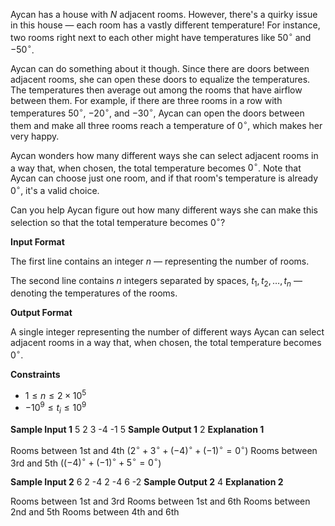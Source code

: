 Aycan has a house with $N$ adjacent rooms. However, there's a quirky issue in this house — each room has a vastly different temperature! For instance, two rooms right next to each other might have temperatures like $50^\circ$ and $-50^\circ$.

Aycan can do something about it though. Since there are doors between adjacent rooms, she can open these doors to equalize the temperatures. The temperatures then average out among the rooms that have airflow between them. For example, if there are three rooms in a row with temperatures $50^\circ$, $-20^\circ$, and $-30^\circ$, Aycan can open the doors between them and make all three rooms reach a temperature of $0^\circ$, which makes her very happy.

Aycan wonders how many different ways she can select adjacent rooms in a way that, when chosen, the total temperature becomes $0^\circ$. Note that Aycan can choose just one room, and if that room's temperature is already $0^\circ$, it's a valid choice.

Can you help Aycan figure out how many different ways she can make this selection so that the total temperature becomes $0^\circ$?

**Input Format**

The first line contains an integer $n$ — representing the number of rooms.

The second line contains $n$ integers separated by spaces, $t_1, t_2, \ldots, t_n$ — denoting the temperatures of the rooms.

**Output Format**

A single integer representing the number of different ways Aycan can select adjacent rooms in a way that, when chosen, the total temperature becomes $0^\circ$.

**Constraints**

- $1 \leq n \leq 2 \times 10^5$
- $-10^9 \leq t_i \leq 10^9$

**Sample Input 1**
5
2 3 -4 -1 5
**Sample Output 1**
2
**Explanation 1**

Rooms between 1st and 4th ($2^\circ + 3^\circ + (-4)^\circ + (-1)^\circ = 0^\circ$)
Rooms between 3rd and 5th (($-4)^\circ + (-1)^\circ + 5^\circ = 0^\circ$)

**Sample Input 2**
6
2 -4 2 -4 6 -2
**Sample Output 2**
4
**Explanation 2**

Rooms between 1st and 3rd
Rooms between 1st and 6th
Rooms between 2nd and 5th
Rooms between 4th and 6th

